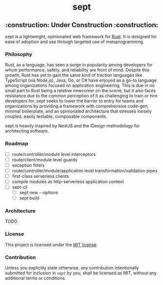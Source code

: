 <h1 align="center">
  sept
</h1>

<h2 align="center">
  :construction:  Under Construction  :construction:
</h2>

<p>
  sept is a lightweight, opinionated web framework for <a href="https://www.rust-lang.org/" target="_blank">Rust</a>. It is designed for ease of adoption and use through targeted use of metaprogramming.
</p1>

### Philosophy

Rust, as a language, has seen a surge in popularity among developers for whom performance, safety, and reliability are front of mind. Despite this growth, Rust has yet to gain the same kind of traction languages like TypeScript (via Node.js), Java, Go, or C# have enjoyed as a go-to language among organizations focused on application engineering. This is due in no small part to Rust being a relative newcomer on the scene, but it also faces resistance due to the common perception of it as challenging to train or hire developers for. sept seeks to lower the barrier to entry for teams and organizations by providing a framework with comprehensive code-gen, minimal boilerplate, and an opinionated architecture that stresses loosely coupled, easily testable, composable components.

sept is heavily inspired by NestJS and the iDesign methodology for architecting software.

### Roadmap

- [ ] route/controller/module level interceptors
- [ ] route/client/module level guards
- [ ] exception filters
- [ ] route/controller/module/application level transformation/validation pipes
- [ ] first-class serverless clients
- [ ] compile modules as http-serverless application context
- [ ] sept-cli
  - [ ] sept new --options
  - [ ] sept build

### Architecture

TODO

### License

This project is licensed under the [MIT license](https://github.com/JHegarty14/arbite/blob/main/LICENSE).

### Contribution

Unless you explicitly state otherwise, any contribution intentionally submitted for inclusion in `sept` by you, shall be licensed as MIT, without any additional terms or conditions.
